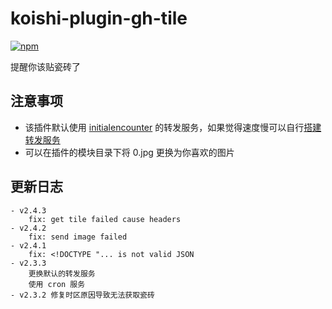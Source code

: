# koishi-plugin-gh-tile

[![npm](https://img.shields.io/npm/v/koishi-plugin-gh-tile?style=flat-square)](https://www.npmjs.com/package/koishi-plugin-gh-tile)

提醒你该贴瓷砖了

## 注意事项

- 该插件默认使用 [initialencounter](https://github.com/initialencounter) 的转发服务，如果觉得速度慢可以自行[搭建转发服务](https://github.com/initialencounter/node-server/blob/main/proxy-axios/src/app.ts)
- 可以在插件的模块目录下将 0.jpg 更换为你喜欢的图片

## 更新日志
    - v2.4.3
        fix: get tile failed cause headers
    - v2.4.2
        fix: send image failed
    - v2.4.1
        fix: <!DOCTYPE "... is not valid JSON
    - v2.3.3 
        更换默认的转发服务
        使用 cron 服务
    - v2.3.2 修复时区原因导致无法获取瓷砖